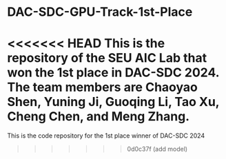 # DAC-SDC-GPU-Track-1st-Place
<<<<<<< HEAD
This is the repository of the SEU AIC Lab that won the 1st place in DAC-SDC 2024. The team members are Chaoyao Shen, Yuning Ji, Guoqing Li, Tao Xu, Cheng Chen, and Meng Zhang.
=======
This is the code repository for the 1st place winner of DAC-SDC 2024
>>>>>>> 0d0c37f (add model)
